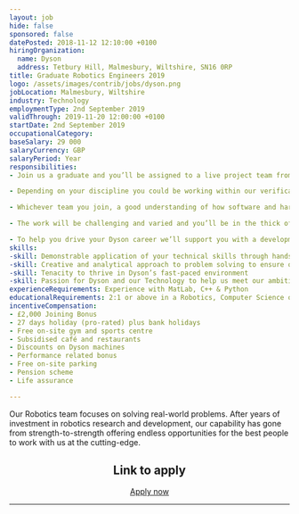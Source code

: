 ```yaml
---
layout: job
hide: false
sponsored: false
datePosted: 2018-11-12 12:10:00 +0100
hiringOrganization:
  name: Dyson
  address: Tetbury Hill, Malmesbury, Wiltshire, SN16 0RP
title: Graduate Robotics Engineers 2019
logo: /assets/images/contrib/jobs/dyson.png
jobLocation: Malmesbury, Wiltshire
industry: Technology
employmentType: 2nd September 2019
validThrough: 2019-11-20 12:00:00 +0100
startDate: 2nd September 2019
occupationalCategory:
baseSalary: 29 000
salaryCurrency: GBP
salaryPeriod: Year
responsibilities:
- Join us a graduate and you’ll be assigned to a live project team from day one contributing to the evolution of Dyson technology.

- Depending on your discipline you could be working within our verification team to conduct rigorous robotic test systems, or within our software team to refine our robotic technologies across computer vision, machine learning and navigation.

- Whichever team you join, a good understanding of how software and hardware work together at different levels in robotic systems is essential.

- The work will be challenging and varied and you’ll be in the thick of things; interacting with teams across Research, Design & Development (RDD) to ensure our solutions are functional, secure and easy to use.

- To help you drive your Dyson career we’ll support you with a development framework designed to provide technical and commercial know-how beyond just your day job.
skills:
-skill: Demonstrable application of your technical skills through hands-on projects, either university or personal projects
-skill: Creative and analytical approach to problem solving to ensure our machines are better
-skill: Tenacity to thrive in Dyson’s fast-paced environment
-skill: Passion for Dyson and our Technology to help us meet our ambitious future plans
experienceRequirements: Experience with MatLab, C++ & Python
educationalRequirements: 2:1 or above in a Robotics, Computer Science or related degree discipline
incentiveCompensation:
- £2,000 Joining Bonus
- 27 days holiday (pro-rated) plus bank holidays
- Free on-site gym and sports centre
- Subsidised café and restaurants
- Discounts on Dyson machines
- Performance related bonus
- Free on-site parking
- Pension scheme
- Life assurance

---
```


Our Robotics team focuses on solving real-world problems. After years of investment in robotics research and development, our capability has gone from strength-to-strength offering endless opportunities for the best people to work with us at the cutting-edge.

<div class="to-apply" style="text-align: center">
  <h2>Link to apply</h2>
  <a class="btn btn--dark" style="margin: 20px" href="https://careers.dyson.com/">
      Apply now
  </a>
</div>

---
